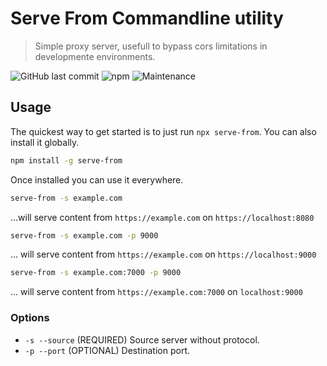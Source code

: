 # Serve From Commandline utility
> Simple proxy server, usefull to bypass cors limitations in developmente environments.

![GitHub last commit](https://img.shields.io/github/last-commit/oierbravo/serve-from.svg?style=plastic)
![npm](https://img.shields.io/npm/v/serve-from.svg)
![Maintenance](https://img.shields.io/maintenance/yes/2020.svg)

## Usage
The quickest way to get started is to just run `npx serve-from`.
You can also install it globally.
```bash
npm install -g serve-from
``` 
Once installed you can use it everywhere.
```bash 
serve-from -s example.com
``` 
...will serve content from `https://example.com` on `https://localhost:8080`
```bash 
serve-from -s example.com -p 9000
``` 
... will serve content from `https://example.com` on `https://localhost:9000`
```bash 
serve-from -s example.com:7000 -p 9000
``` 
... will serve content from `https://example.com:7000` on `localhost:9000`

### Options
- `-s --source` (REQUIRED) Source server without protocol.
- `-p --port` (OPTIONAL) Destination port.
